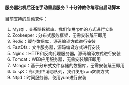 #### 服务器宕机后还在手动重启服务？十分钟教你编写自启动脚本

目前支持的启动软件：

1. Mysql：关系型数据库，我们使用rpm的方式进行安装
2. Zookeeper：分布式服务框架，无需安装解压即用
3. Redis：缓存数据库，源码编译方式进行安装
4. FastDfs：文件服务器，源码编译方式进行安装
5. Nginx：HTTP和反向代理服务器，源码编译方式进行安装
6. Tomcat：WEB应用服务器，无需安装解压即用
7. Mongo：基于分布式文件存储的数据库，无需安装解压即用
8. EmqX：高可用性消息队列，我们使用rpm安装方式
9. Ntpd：时间服务器，使用yum进行安装

